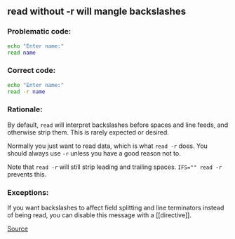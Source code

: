 ## read without -r will mangle backslashes

### Problematic code:

```sh
echo "Enter name:"
read name
```

### Correct code:

```sh
echo "Enter name:"
read -r name
```

### Rationale:

By default, `read` will interpret backslashes before spaces and line feeds, and otherwise strip them. This is rarely expected or desired.

Normally you just want to read data, which is what `read -r` does. You should always use `-r` unless you have a good reason not to.

Note that `read -r` will still strip leading and trailing spaces. `IFS="" read -r` prevents this.

### Exceptions:

If you want backslashes to affect field splitting and line terminators instead of being read, you can disable this message with a [[directive]].

[Source](https://github.com/koalaman/shellcheck/wiki/SC2162)

